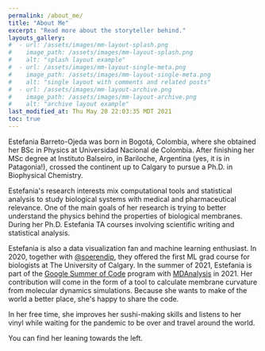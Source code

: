 ```yaml
---
permalink: /about_me/
title: "About Me"
excerpt: "Read more about the storyteller behind."
layouts_gallery:
#  - url: /assets/images/mm-layout-splash.png
#    image_path: /assets/images/mm-layout-splash.png
#    alt: "splash layout example"
#  - url: /assets/images/mm-layout-single-meta.png
#    image_path: /assets/images/mm-layout-single-meta.png
#    alt: "single layout with comments and related posts"
#  - url: /assets/images/mm-layout-archive.png
#    image_path: /assets/images/mm-layout-archive.png
#    alt: "archive layout example"
last_modified_at: Thu May 20 22:03:35 MDT 2021
toc: true
---
```

Estefania Barreto-Ojeda was born in Bogotá, Colombia, where she obtained her BSc in Physics at Universidad Nacional de Colombia. After finishing her MSc degree at Instituto Balseiro, in Bariloche, Argentina (yes, it is in Patagonia!), crossed the continent up to Calgary to pursue a Ph.D. in Biophysical Chemistry.

Estefania's research interests mix computational tools and statistical analysis to study biological systems with medical and pharmaceutical relevance. One of the main goals of her research is trying to better understand the physics behind the properties of biological membranes. During her Ph.D. Estefania TA courses involving scientific writing and statistical analysis.          
                                       

Estefania is also a data visualization fan and machine learning enthusiast. In 2020, together with [@soerendip](https://github.com/soerendip), they offered the first ML grad course for biologists at The University of Calgary. In the summer of 2021, Estefania is part of the [Google Summer of Code](https://summerofcode.withgoogle.com) program with [MDAnalysis](https://www.mdanalysis.org) in 2021. Her contribution will come in the form of a tool to calculate membrane curvature from molecular dynamics simulations. Because she wants to make of the world a better place, she's happy to share the code.

In her free time, she improves her sushi-making skills and listens to her vinyl while waiting for the pandemic to be over and travel around the world. 

You can find her leaning towards the left. 
